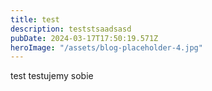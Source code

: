 ```yaml
---
title: test
description: teststsaadsasd
pubDate: 2024-03-17T17:50:19.571Z
heroImage: "/assets/blog-placeholder-4.jpg"
---
```


t﻿est testujemy sobie
